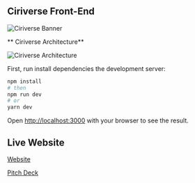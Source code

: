## Ciriverse Front-End

![ Ciriverse Banner](https://i.ibb.co/VNgVKnv/Cover.png)

** Ciriverse Architecture**

![ Ciriverse Architecture](https://i.ibb.co/WWtG0vj/Ciriverse-Architecture.png)

First, run install dependencies the development server:

```bash
npm install
# then
npm run dev
# or
yarn dev
```

Open [http://localhost:3000](http://localhost:3000) with your browser to see the result.

## Live Website

[Website](https://www.ciriverse.xyz/)

[Pitch Deck](https://drive.google.com/file/d/18VjEDSS1y-6C11xNri4OFS7yWj61ot1N/view?usp=sharing)
